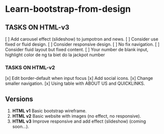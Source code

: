# Learn-bootstrap-from-design

## TASKS ON HTML-v3

[ ] Add carousel effect (slideshow) to jumpotron and news.
[ ] Consider use fixed or fluid design.
[ ] Consider responsive design.
[ ] No fix navigation.
[ ] Consider fluid layout but fixed content.
[ ] Your number de blank input, highlight color de ng ta biet do la jackpot number

### TASKS ON HTML-v2

[x] Edit border-default when input focus
[x] Add social icons.
[x] Change smaller navigation.
[x] Using table with ABOUT US and QUICKLINKS.

## Versions

1. **HTML v1** Basic bootstrap wireframe.
2. **HTML v2** Basic website with images (no effect, no responsive).
3. **HTML v3** Improve responsive and add effect (slideshow) (coming soon...).
